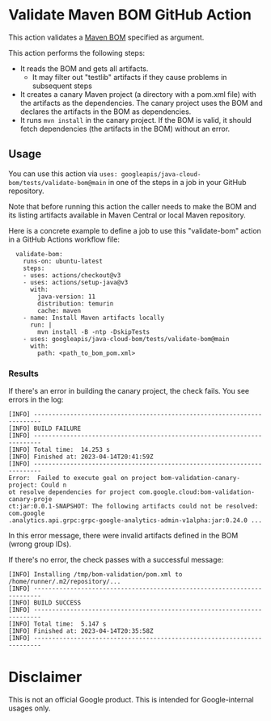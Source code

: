 # Validate Maven BOM GitHub Action

This action validates a [Maven BOM](https://maven.apache.org/guides/introduction/introduction-to-dependency-mechanism.html#bill-of-materials-bom-poms
) specified as argument.

This action performs the following steps:

- It reads the BOM and gets all artifacts.
  - It may filter out "testlib" artifacts if they cause problems in subsequent steps
- It creates a canary Maven project (a directory with a pom.xml file) with the artifacts as the dependencies.
  The canary project uses the BOM and declares the artifacts in the BOM as dependencies.
- It runs `mvn install` in the canary project.
  If the BOM is valid, it should fetch dependencies (the artifacts in the BOM) without an error.

## Usage

You can use this action via `uses: googleapis/java-cloud-bom/tests/validate-bom@main`
in one of the steps in a job in your GitHub repository.

Note that before running this action the caller needs to make the BOM and its
listing artifacts available in Maven Central or local Maven repository.

Here is a concrete example to define a job to use this "validate-bom" action in
a GitHub Actions workflow file:

```
  validate-bom:
    runs-on: ubuntu-latest
    steps:
    - uses: actions/checkout@v3
    - uses: actions/setup-java@v3
      with:
        java-version: 11
        distribution: temurin
        cache: maven
    - name: Install Maven artifacts locally
      run: |
        mvn install -B -ntp -DskipTests
    - uses: googleapis/java-cloud-bom/tests/validate-bom@main
      with:
        path: <path_to_bom_pom.xml>
```

### Results

If there's an error in building the canary project, the check fails.
You see errors in the log:

```
[INFO] ------------------------------------------------------------------------
[INFO] BUILD FAILURE
[INFO] ------------------------------------------------------------------------
[INFO] Total time:  14.253 s
[INFO] Finished at: 2023-04-14T20:41:59Z
[INFO] ------------------------------------------------------------------------
Error:  Failed to execute goal on project bom-validation-canary-project: Could n
ot resolve dependencies for project com.google.cloud:bom-validation-canary-proje
ct:jar:0.0.1-SNAPSHOT: The following artifacts could not be resolved: com.google
.analytics.api.grpc:grpc-google-analytics-admin-v1alpha:jar:0.24.0 ...
```

In this error message, there were invalid artifacts defined in the BOM
(wrong group IDs).

If there's no error, the check passes with a successful message:

```
[INFO] Installing /tmp/bom-validation/pom.xml to /home/runner/.m2/repository/...
[INFO] ------------------------------------------------------------------------
[INFO] BUILD SUCCESS
[INFO] ------------------------------------------------------------------------
[INFO] Total time:  5.147 s
[INFO] Finished at: 2023-04-14T20:35:58Z
[INFO] ------------------------------------------------------------------------
```

# Disclaimer

This is not an official Google product.
This is intended for Google-internal usages only.
